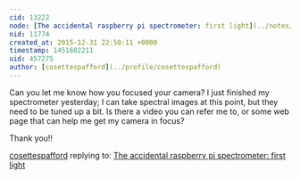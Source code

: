 ```yaml
---
cid: 13222
node: [The accidental raspberry pi spectrometer: first light](../notes/khufkens/04-29-2015/the-accidental-raspberry-pi-spectrometer-first-light)
nid: 11774
created_at: 2015-12-31 22:50:11 +0000
timestamp: 1451602211
uid: 457275
author: [cosettespafford](../profile/cosettespafford)
---
```


Can you let me know how you focused your camera? I just finished my spectrometer yesterday; I can take spectral images at this point, but they need to be tuned up a bit. Is there a video you can refer me to, or some web page that can help me get my camera in focus? 
 
Thank you!!

[cosettespafford](../profile/cosettespafford) replying to: [The accidental raspberry pi spectrometer: first light](../notes/khufkens/04-29-2015/the-accidental-raspberry-pi-spectrometer-first-light)

